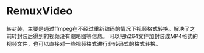 # RemuxVideo
转封装，主要是通过ffmpeg在不经过重新编码的情况下视频格式转换。解决了之前转封装后得到的视频没有缩略图等信息。
可以把h264文件加封装成MP4格式的视频文件，也可以直接对一些视频格式进行非转码式的格式转换。

